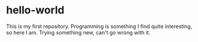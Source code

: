 # hello-world
This is my first repository. Programming is something I find quite interesting, so here I am. Trying something new, can't go wrong with it.
